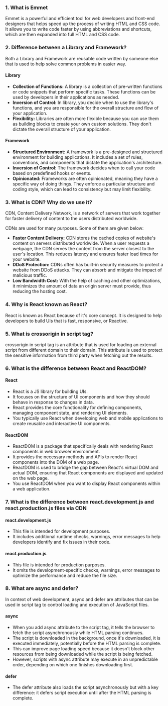 <h3>1. What is Emmet</h3>
<p>Emmet is a powerful and efficient tool for web developers and front-end designers that helps speed up the process of writing HTML and CSS code. It allows you to write code faster by using abbreviations and shortcuts, which are then expanded into full HTML and CSS code. </p>

<h3>2. Difference between a Library and Framework?</h3>
<p>Both a Library and Framework are reusable code written by someone else that is used to help solve common problems in easier way.</p>
<h4>Library</h4>
<ul>
  <li><strong>Collection of Functions:</strong> A library is a collection of pre-written functions or code snippets that perform specific tasks. These functions can be used by developers in their applications as needed.</li>
  <li><strong>Inversion of Control:</strong> In library, you decide when to use the library's functions, and you are responsible for the overall structure and flow of your application.</li>
  <li><strong>Flexibility:</strong> Libraries are often more flexible because you can use them as building blocks to create your own custom solutions. They don't dictate the overall structure of your application.</li>
</ul>
<h4>Framework</h4>
<ul>
  <li><strong>Structured Environment:</strong> A framework is a pre-designed and structured environment for building applications. It includes a set of rules, conventions, and components that dictate the application's architecture.</li>
  <li><strong>Inversion of Control:</strong> The framework decides when to call your code based on predefined hooks or events.</li>
  <li><strong>Opinionated:</strong> Frameworks are often opinionated, meaning they have a specific way of doing things. They enforce a particular structure and coding style, which can lead to consistency but may limit flexibility.</li>
</ul>

<h3>3. What is CDN? Why do we use it?</h3>
<p>CDN, Content Delivery Network, is a network of servers that work together for faster delivery of content to the users distributed worldwide.</p>
<p>CDNs are used for many purposes. Some of them are given below:</p>
<ul>
  <li><strong>Faster Content Delivery:</strong> CDN stores the cached copies of website's content on servers distributed worldwide. When a user requests a webpage, the CDN serves the content from the server closest to the user's location. This reduces latency and ensures faster load times for your website.</li>
  <li><strong>DDoS Protection:</strong> CDNs often has built-in security measures to protect a website from DDoS attacks. They can absorb and mitigate the impact of malicious traffic.</li>
  <li><strong>Low Bandwidth Cost:</strong> With the help of caching and other optimizations, it minimizes the amount of data an origin server must provide, thus reducing the hosting cost.</li>
</ul>

<h3>4. Why is React known as React?</h3>
<p>React is known as React because of it's core concept. It is designed to help developers to build UIs that is fast, responsive, or Reactive.</p>

<h3>5. What is crossorigin in script tag?</h3>
<p>crossorigin in script tag is an attribute that is used for loading an external script from different domain to their domain. This attribute is used to protect the sensitive information from third party when fetching out the results.</p>

<h3>6. What is the difference between React and ReactDOM?</h3>
<h4>React</h4>
<ul>
  <li>React is a JS library for building UIs.</li>
  <li>It focuses on the structure of UI components and how they should behave in response to changes in data.</li>
  <li>React provides the core functionality for defining components, managing component state, and rendering UI elements.</li>
  <li>You typically use React when developing web and mobile applications to create reusable and interactive UI components.</li>
</ul>
<h4>ReactDOM</h4>
<ul>
  <li>ReactDOM is a package that specifically deals with rendering React components in web browser environment.</li>
  <li>It provides the necessary methods and APIs to render React components into the DOM of a web page.</li>
  <li>ReactDOM is used to bridge the gap between React's virtual DOM and actual DOM, ensuring that React components are displayed and updated on the web page.</li>
  <li>You use ReactDOM when you want to display React components within a web application.</li>
</ul>

<h3>7. What is the difference between react.development.js and react.production.js files via CDN</h3>
<h4>react.development.js</h4>
<ul>
  <li>This file is intended for development purposes.</li>
  <li>It includes additional runtime checks, warnings, error messages to help developers identify and fix issues in their code.</li>
</ul>
<h4>react.production.js</h4>
<ul>
  <li>This file is intended for production purposes.</li>
  <li>It omits the development-specific checks, warnings, error messages to optimize the performance and reduce the file size.</li>
</ul>

<h3>8. What are async and defer?</h3>
<p>In context of web development, async and defer are attributes that can be used in script tag to control loading and execution of JavaScript files.</p>
<h4>async</h4>
<ul>
  <li>When you add async attribute to the script tag, it tells the browser to fetch the script asynchronously while HTML parsing continues.</li>
  <li>The script is downloaded in the background, once it's downloaded, it is executed immediately, potentially before the HTML parsing is complete.</li>
  <li>This can improve page loading speed because it doesn't block other resources from being downloaded while the script is being fetched.</li>
  <li>However, scripts with async attribute may execute in an unpredictable order, depending on which one finishes downloading first.</li>
</ul>
<h4>defer</h4>
<ul>
  <li>The defer attribute also loads the script asynchronously but with a key difference: it defers script execution until after the HTML parsing is complete. </li>
</ul>
